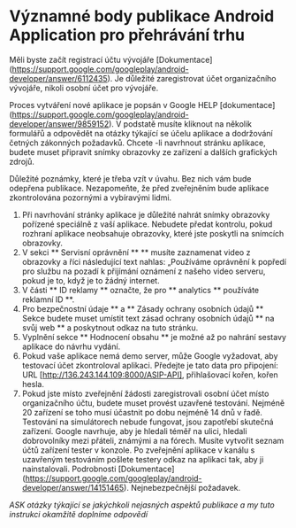 # Významné body publikace Android Application pro přehrávání trhu

Měli byste začít registrací účtu vývojáře [Dokumentace] (https://support.google.com/googleplay/android-developer/answer/6112435). Je důležité zaregistrovat účet organizačního vývojáře, nikoli osobní účet pro vývojáře.

Proces vytváření nové aplikace je popsán v Google HELP [dokumentace] (https://support.google.com/googleplay/android-developer/answer/9859152).
V podstatě musíte kliknout na několik formulářů a odpovědět na otázky týkající se účelu aplikace a dodržování četných zákonných požadavků.
Chcete -li navrhnout stránku aplikace, budete muset připravit snímky obrazovky ze zařízení a dalších grafických zdrojů.

Důležité poznámky, které je třeba vzít v úvahu. Bez nich vám bude odepřena publikace. Nezapomeňte, že před zveřejněním bude aplikace zkontrolována pozornými a vybíravými lidmi.

1. Při navrhování stránky aplikace je důležité nahrát snímky obrazovky pořízené speciálně z vaší aplikace. Nebudete předat kontrolu, pokud rozhraní aplikace neobsahuje obrazovky, které jste poskytli na snímcích obrazovky.
2. V sekci ** Servisní oprávnění ** ** musíte zaznamenat video z obrazovky a říci následující text nahlas: „Používáme oprávnění k popředí pro službu na pozadí k přijímání oznámení z našeho video serveru, pokud je to, když je to žádný internet.
3. V části ** ID reklamy ** označte, že pro ** analytics ** používáte reklamní ID **.
4. Pro bezpečnostní údaje ** a ** Zásady ochrany osobních údajů ** Sekce budete muset umístit text zásad ochrany osobních údajů ** na svůj web ** a poskytnout odkaz na tuto stránku.
5. Vyplnění sekce ** Hodnocení obsahu ** je možné až po nahrání sestavy aplikace do návrhu vydání.
6. Pokud vaše aplikace nemá demo server, může Google vyžadovat, aby testovací účet zkontroloval aplikaci. Předejte je tato data pro připojení: URL [http://136.243.144.109:8000/ASIP-API], přihlašovací kořen, kořen hesla.
7. Pokud jste místo zveřejnění žádosti zaregistrovali osobní účet místo organizačního účtu, budete muset provést uzavřené testování. Nejméně 20 zařízení se toho musí účastnit po dobu nejméně 14 dnů v řadě. Testování na simulátorech nebude fungovat, jsou zapotřebí skutečná zařízení. Google navrhuje, aby je hledali téměř na ulici, hledali dobrovolníky mezi přáteli, známými a na fórech. Musíte vytvořit seznam účtů zařízení tester v konzole. Po zveřejnění aplikace v kanálu s uzavřeným testováním pošlete testery odkaz na aplikaci tak, aby ji nainstalovali. Podrobnosti [Dokumentace] (https://support.google.com/googleplay/android-developer/answer/14151465). Nejnebezpečnější požadavek.

_ASK otázky týkající se jakýchkoli nejasných aspektů publikace a my tuto instrukci okamžitě doplníme odpovědí_